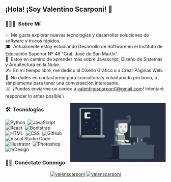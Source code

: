 <h2>¡Hola! ¡Soy Valentino Scarponi! 👋</h2>

### 👨🏻‍💻 &nbsp;Sobre Mí

💡 &nbsp;Me gusta explorar nuevas tecnologías y desarrollar soluciones de software y trucos rápidos.\
🎓 &nbsp;Actualmente estoy estudiando Desarrollo de Software en el Instituto de Educación Superior Nº 48 "Gral. José de San Martín".\
🌱 &nbsp;Estoy en camino de aprender más sobre Javascript, Diseño de Sistemas y Arquitectura en la Nube.\
✍️ &nbsp;En mi tiempo libre, me dedico al Diseño Gráfico o a Crear Páginas Web.\
💬 &nbsp;No dudes en contactarme para consultoría y voluntariado pro bono, o simplemente para tener una conversación interesante.\
✉️ &nbsp;¡Puedes enviarme un correo a valentinoscarponi1@gmail.com! Intentaré responder lo antes posible.\

<img alt="Night Coding" src="https://raw.githubusercontent.com/AVS1508/AVS1508/master/assets/Night-Coding.gif" align="right"/>

### 🛠 &nbsp;Tecnologías

![Python](https://img.shields.io/badge/-Python-05122A?style=flat&logo=python)&nbsp;
![JavaScript](https://img.shields.io/badge/-JavaScript-05122A?style=flat&logo=javascript)&nbsp;
![React](https://img.shields.io/badge/-React-05122A?style=flat&logo=react)&nbsp;
![Bootstrap](https://img.shields.io/badge/-Bootstrap-05122A?style=flat&logo=bootstrap&logoColor=563D7C)\
![HTML](https://img.shields.io/badge/-HTML-05122A?style=flat&logo=HTML5)&nbsp;
![CSS](https://img.shields.io/badge/-CSS-05122A?style=flat&logo=CSS3&logoColor=1572B6)&nbsp;
![GitHub](https://img.shields.io/badge/-GitHub-05122A?style=flat&logo=github)&nbsp;
![Visual Studio Code](https://img.shields.io/badge/-Visual%20Studio%20Code-05122A?style=flat&logo=visual-studio-code&logoColor=007ACC)&nbsp;
![Illustrator](https://img.shields.io/badge/-Illustrator-05122A?style=flat&logo=adobe-illustrator)&nbsp;
![Photoshop](https://img.shields.io/badge/-Photoshop-05122A?style=flat&logo=adobe-photoshop)&nbsp;
![InDesign](https://img.shields.io/badge/-InDesign-05122A?style=flat&logo=adobe-indesign)


### 🤝🏻 &nbsp;Conéctate Conmigo

<p align="center">
<a href="https://twitter.com/valenscarponi" target="blank"><img align="center" src="https://raw.githubusercontent.com/rahuldkjain/github-profile-readme-generator/master/src/images/icons/Social/twitter.svg" alt="valenscarponi" height="30" width="40" /></a>
<a href="https://instagram.com/valenscarponi" target="blank"><img align="center" src="https://raw.githubusercontent.com/rahuldkjain/github-profile-readme-generator/master/src/images/icons/Social/instagram.svg" alt="valenscarponi" height="30" width="40" /></a>
</p>

